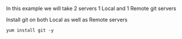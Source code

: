 
In this example we will take 2 servers 
1 Local and 1 Remote git servers

Install git on both Local as well as Remote servers 

    yum install git -y 



